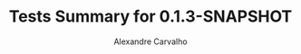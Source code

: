 ---
title: Tests Summary for 0.1.3-SNAPSHOT
author: Alexandre Carvalho
menu_title: 0.1.3-SNAPSHOT
category: surefire_reports
layout: iframe
iframe_url: /docs/0.1.3-SNAPSHOT/site/surefire-report.html
order: 5
---